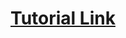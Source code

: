 # [Tutorial Link](https://developer.android.com/courses?gad_source=1&gclid=Cj0KCQjwm7q-BhDRARIsACD6-fXRyqwabFw7DOrmkaucLk8N6PGcYYhY58mPLTloAAF1LkG9pC0gXJkaAh2TEALw_wcB&gclsrc=aw.ds)
